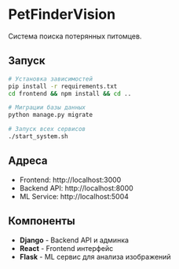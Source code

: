 # PetFinderVision

Система поиска потерянных питомцев.

## Запуск

```bash
# Установка зависимостей
pip install -r requirements.txt
cd frontend && npm install && cd ..

# Миграции базы данных
python manage.py migrate

# Запуск всех сервисов
./start_system.sh
```

## Адреса

- Frontend: http://localhost:3000
- Backend API: http://localhost:8000
- ML Service: http://localhost:5004

## Компоненты

- **Django** - Backend API и админка
- **React** - Frontend интерфейс  
- **Flask** - ML сервис для анализа изображений
